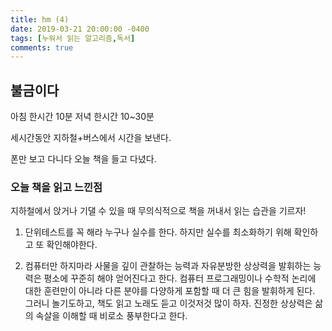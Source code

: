 ```yaml
---
title: hm (4)
date: 2019-03-21 20:00:00 -0400
tags: [누워서 읽는 알고리즘,독서]
comments: true
---
```


## 불금이다
아침 한시간 10분 
저녁 한시간 10~30분

세시간동안 지하철+버스에서 시간을 보낸다.

폰만 보고 다니다 오늘 책을 들고 다녔다.

### 오늘 책을 읽고 느낀점
지하철에서 앉거나 기댈 수 있을 때 
무의식적으로 책을 꺼내서 읽는 습관을 기르자!

1. 단위테스트를 꼭 해라
누구나 실수를 한다.
하지만 실수를 최소화하기 위해 확인하고 또 확인해야한다.

2. 컴퓨터만 하지마라
사물을 깊이 관찰하는 능력과 자유분방한 상상력을 발휘하는 능력은 평소에 꾸준히 해야 얻어진다고 한다.
컴퓨터 프로그래밍이나 수학적 논리에 대한 훈련만이 아니라 다른 분야를 다양하게 포함할 때 더 큰 힘을 발휘하게 된다.
그러니 놀기도하고, 책도 읽고 노래도 듣고 이것저것 많이 하자.
진정한 상상력은 삶의 속살을 이해할 때 비로소 풍부한다고 한다.





